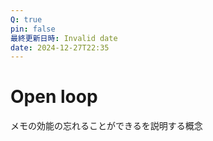 ```yaml
---
Q: true
pin: false
最終更新日時: Invalid date
date: 2024-12-27T22:35
---
```

# Open loop

メモの効能の忘れることができるを説明する概念